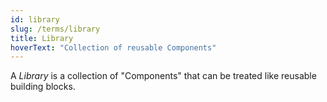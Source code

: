 ```yaml
---
id: library
slug: /terms/library
title: Library
hoverText: "Collection of reusable Components"
---
```

A *Library* is a collection of "Components" that can be treated like reusable building blocks.
